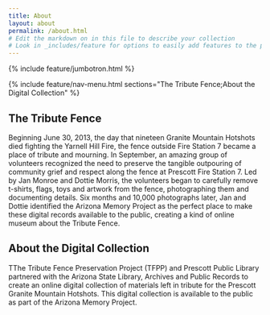 ```yaml
---
title: About
layout: about
permalink: /about.html
# Edit the markdown on in this file to describe your collection
# Look in _includes/feature for options to easily add features to the page
---
```


{% include feature/jumbotron.html %}

{% include feature/nav-menu.html sections="The Tribute Fence;About the Digital Collection" %}

## The Tribute Fence
 
Beginning June 30, 2013, the day that nineteen Granite Mountain Hotshots died fighting the Yarnell Hill Fire, the fence outside Fire Station 7 became a place of tribute and mourning. In September, an amazing group of volunteers recognized the need to preserve the tangible outpouring of community grief and respect along the fence at Prescott Fire Station 7. Led by Jan Monroe and Dottie Morris, the volunteers began to carefully remove t-shirts, flags, toys and artwork from the fence, photographing them and documenting details. Six months and 10,000 photographs later, Jan and Dottie identified the Arizona Memory Project as the perfect place to make these digital records available to the public, creating a kind of online museum about the Tribute Fence.

## About the Digital Collection

TThe Tribute Fence Preservation Project (TFPP) and Prescott Public Library partnered with the Arizona State Library, Archives and Public Records to create an online digital collection of materials left in tribute for the Prescott Granite Mountain Hotshots. This digital collection is available to the public as part of the Arizona Memory Project.
